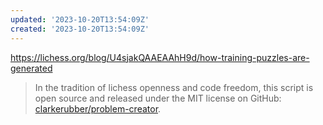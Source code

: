 ```yaml
---
updated: '2023-10-20T13:54:09Z'
created: '2023-10-20T13:54:09Z'
---
```

https://lichess.org/blog/U4sjakQAAEAAhH9d/how-training-puzzles-are-generated

> In the tradition of lichess openness and code freedom, this script is open source and released under the MIT license on GitHub: [clarkerubber/problem-creator](https://github.com/clarkerubber/problem-creator).

